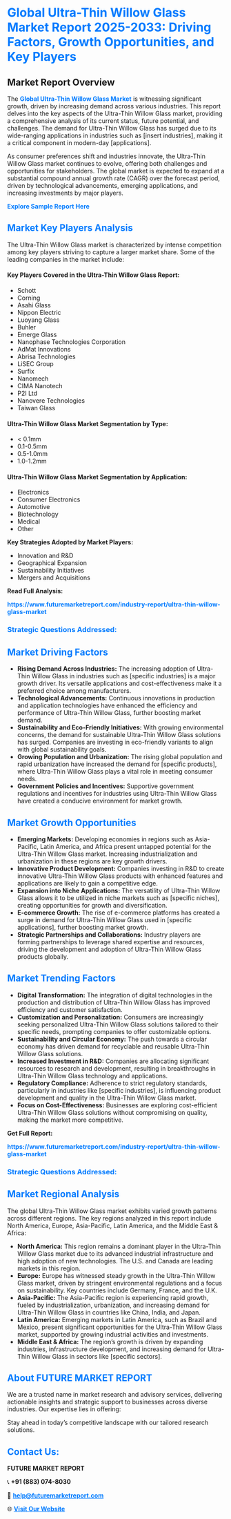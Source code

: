 <h1 style="color: #007BFF;">Global Ultra-Thin Willow Glass Market Report 2025-2033: Driving Factors, Growth Opportunities, and Key Players</h1>

<section id="overview">
<h2>Market Report Overview</h2>
<p>The <a href="https://www.futuremarketreport.com/industry-report/ultra-thin-willow-glass-market" style="color: #007BFF; text-decoration: none;"><strong>Global Ultra-Thin Willow Glass Market</strong></a> is witnessing significant growth, driven by increasing demand across various industries. This report delves into the key aspects of the Ultra-Thin Willow Glass market, providing a comprehensive analysis of its current status, future potential, and challenges. The demand for Ultra-Thin Willow Glass has surged due to its wide-ranging applications in industries such as [insert industries], making it a critical component in modern-day [applications].</p>
<p>As consumer preferences shift and industries innovate, the Ultra-Thin Willow Glass market continues to evolve, offering both challenges and opportunities for stakeholders. The global market is expected to expand at a substantial compound annual growth rate (CAGR) over the forecast period, driven by technological advancements, emerging applications, and increasing investments by major players.</p>
</section>

<section id="overview">
<p><a href="https://www.futuremarketreport.com/request-sample/reportId=84854" style="color: #007BFF; text-decoration: none;"><strong>Explore Sample Report Here</strong></a></p>
</section>

<section id="key-players">
<h2 style="color: #007BFF;">Market Key Players Analysis</h2>
<p>The Ultra-Thin Willow Glass market is characterized by intense competition among key players striving to capture a larger market share. Some of the leading companies in the market include:</p>
<h4>Key Players Covered in the Ultra-Thin Willow Glass Report:</h4>
<ul><li>Schott</li><li>Corning</li><li>Asahi Glass</li><li>Nippon Electric</li><li>Luoyang Glass</li><li>Buhler</li><li>Emerge Glass</li><li>Nanophase Technologies Corporation</li><li>AdMat Innovations</li><li>Abrisa Technologies</li><li>LiSEC Group</li><li>Surfix</li><li>Nanomech</li><li>CIMA Nanotech</li><li>P2I Ltd</li><li>Nanovere Technologies</li><li>Taiwan Glass</li></ul>
<h4>Ultra-Thin Willow Glass Market Segmentation by Type:</h4>
<ul><li>&lt; 0.1mm</li><li>0.1-0.5mm</li><li>0.5-1.0mm</li><li>1.0-1.2mm</li></ul>

<h4>Ultra-Thin Willow Glass Market Segmentation by Application:</h4>
<ul><li>Electronics</li><li>Consumer Electronics</li><li>Automotive</li><li>Biotechnology</li><li>Medical</li><li>Other</li></ul>
<p><strong>Key Strategies Adopted by Market Players:</strong></p>
<ul>
<li>Innovation and R&D</li>
<li>Geographical Expansion</li>
<li>Sustainability Initiatives</li>
<li>Mergers and Acquisitions</li>
</ul>
</section>

<section>
<p><strong>Read Full Analysis: </strong></p><a href="https://www.futuremarketreport.com/industry-report/ultra-thin-willow-glass-market" style="color: #007BFF; text-decoration: none;"><strong>https://www.futuremarketreport.com/industry-report/ultra-thin-willow-glass-market</strong></a>
<h3 style="color: #007BFF;">Strategic Questions Addressed:</h3>
</section>

<section id="driving-factors">
<h2 style="color: #007BFF;">Market Driving Factors</h2>
<ul>
<li><strong>Rising Demand Across Industries:</strong> The increasing adoption of Ultra-Thin Willow Glass in industries such as [specific industries] is a major growth driver. Its versatile applications and cost-effectiveness make it a preferred choice among manufacturers.</li>
<li><strong>Technological Advancements:</strong> Continuous innovations in production and application technologies have enhanced the efficiency and performance of Ultra-Thin Willow Glass, further boosting market demand.</li>
<li><strong>Sustainability and Eco-Friendly Initiatives:</strong> With growing environmental concerns, the demand for sustainable Ultra-Thin Willow Glass solutions has surged. Companies are investing in eco-friendly variants to align with global sustainability goals.</li>
<li><strong>Growing Population and Urbanization:</strong> The rising global population and rapid urbanization have increased the demand for [specific products], where Ultra-Thin Willow Glass plays a vital role in meeting consumer needs.</li>
<li><strong>Government Policies and Incentives:</strong> Supportive government regulations and incentives for industries using Ultra-Thin Willow Glass have created a conducive environment for market growth.</li>
</ul>
</section>

<section id="growth-opportunities">
<h2 style="color: #007BFF;">Market Growth Opportunities</h2>
<ul>
<li><strong>Emerging Markets:</strong> Developing economies in regions such as Asia-Pacific, Latin America, and Africa present untapped potential for the Ultra-Thin Willow Glass market. Increasing industrialization and urbanization in these regions are key growth drivers.</li>
<li><strong>Innovative Product Development:</strong> Companies investing in R&D to create innovative Ultra-Thin Willow Glass products with enhanced features and applications are likely to gain a competitive edge.</li>
<li><strong>Expansion into Niche Applications:</strong> The versatility of Ultra-Thin Willow Glass allows it to be utilized in niche markets such as [specific niches], creating opportunities for growth and diversification.</li>
<li><strong>E-commerce Growth:</strong> The rise of e-commerce platforms has created a surge in demand for Ultra-Thin Willow Glass used in [specific applications], further boosting market growth.</li>
<li><strong>Strategic Partnerships and Collaborations:</strong> Industry players are forming partnerships to leverage shared expertise and resources, driving the development and adoption of Ultra-Thin Willow Glass products globally.</li>
</ul>
</section>

<section id="trending-factors">
<h2 style="color: #007BFF;">Market Trending Factors</h2>
<ul>
<li><strong>Digital Transformation:</strong> The integration of digital technologies in the production and distribution of Ultra-Thin Willow Glass has improved efficiency and customer satisfaction.</li>
<li><strong>Customization and Personalization:</strong> Consumers are increasingly seeking personalized Ultra-Thin Willow Glass solutions tailored to their specific needs, prompting companies to offer customizable options.</li>
<li><strong>Sustainability and Circular Economy:</strong> The push towards a circular economy has driven demand for recyclable and reusable Ultra-Thin Willow Glass solutions.</li>
<li><strong>Increased Investment in R&D:</strong> Companies are allocating significant resources to research and development, resulting in breakthroughs in Ultra-Thin Willow Glass technology and applications.</li>
<li><strong>Regulatory Compliance:</strong> Adherence to strict regulatory standards, particularly in industries like [specific industries], is influencing product development and quality in the Ultra-Thin Willow Glass market.</li>
<li><strong>Focus on Cost-Effectiveness:</strong> Businesses are exploring cost-efficient Ultra-Thin Willow Glass solutions without compromising on quality, making the market more competitive.</li>
</ul>
</section>

<section>
<p><strong>Get Full Report: </strong></p><a href="https://www.futuremarketreport.com/industry-report/ultra-thin-willow-glass-market" style="color: #007BFF; text-decoration: none;"><strong>https://www.futuremarketreport.com/industry-report/ultra-thin-willow-glass-market</strong></a>
<h3 style="color: #007BFF;">Strategic Questions Addressed:</h3>
</section>


<section id="regional-analysis">
<h2 style="color: #007BFF;">Market Regional Analysis</h2>
<p>The global Ultra-Thin Willow Glass market exhibits varied growth patterns across different regions. The key regions analyzed in this report include North America, Europe, Asia-Pacific, Latin America, and the Middle East & Africa:</p>
<ul>
<li><strong>North America:</strong> This region remains a dominant player in the Ultra-Thin Willow Glass market due to its advanced industrial infrastructure and high adoption of new technologies. The U.S. and Canada are leading markets in this region.</li>
<li><strong>Europe:</strong> Europe has witnessed steady growth in the Ultra-Thin Willow Glass market, driven by stringent environmental regulations and a focus on sustainability. Key countries include Germany, France, and the U.K.</li>
<li><strong>Asia-Pacific:</strong> The Asia-Pacific region is experiencing rapid growth, fueled by industrialization, urbanization, and increasing demand for Ultra-Thin Willow Glass in countries like China, India, and Japan.</li>
<li><strong>Latin America:</strong> Emerging markets in Latin America, such as Brazil and Mexico, present significant opportunities for the Ultra-Thin Willow Glass market, supported by growing industrial activities and investments.</li>
<li><strong>Middle East & Africa:</strong> The region’s growth is driven by expanding industries, infrastructure development, and increasing demand for Ultra-Thin Willow Glass in sectors like [specific sectors].</li>
</ul>
</section>

<footer>
<h2 style="color: #007BFF;">About FUTURE MARKET REPORT</h2>
<p>We are a trusted name in market research and advisory services, delivering actionable insights and strategic support to businesses across diverse industries. Our expertise lies in offering:</p>

<p>Stay ahead in today’s competitive landscape with our tailored research solutions.</p>

<h2 style="color: #007BFF;">Contact Us:</h2>
<p><strong>FUTURE MARKET REPORT</strong></p>
<p>📞 <strong>+91 (883) 074-8030</strong></p>
<p>📧 <strong><a href="mailto:help@futuremarketreport.com" style="color: #007BFF;">help@futuremarketreport.com</a></strong></p>
<p>🌐 <strong><a href="https://www.futuremarketreport.com/" style="color: #007BFF;">Visit Our Website</a></strong></p>
</footer>